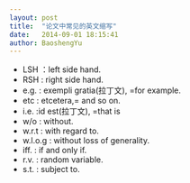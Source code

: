 ```yaml
---
layout: post
title:  "论文中常见的英文缩写"
date:   2014-09-01 18:15:41
author: BaoshengYu
---
```


+ LSH ：left side hand.
+ RSH : right side hand.
+ e.g. : exempli gratia(拉丁文), =for example.
+ etc : etcetera,= and so on.
+ i.e. :id est(拉丁文), =that is 
+ w/o : without.
+ w.r.t : with regard to.
+ w.l.o.g : without loss of generality.
+ iff. : if and only if.
+ r.v. : random variable.
+ s.t. : subject to.


